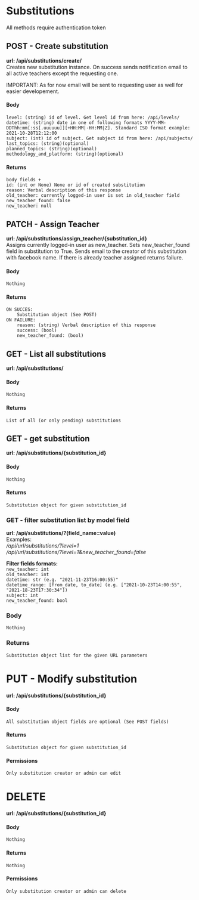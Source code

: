 # **Substitutions**
All methods require authentication token

## POST - Create substitution
**url: /api/substitutions/create/**<br>
Creates new substitution instance. On success sends notification email to all active teachers except the requesting one.

IMPORTANT: As for now email will be sent to requesting user as well for easier developement.

#### Body
    level: (string) id of level. Get level id from here: /api/levels/
    datetime: (string) date in one of following formats YYYY-MM-DDThh:mm[:ss[.uuuuuu]][+HH:MM|-HH:MM|Z]. Standard ISO format example: 2021-10-28T12:12:00
    subject: (int) id of subject. Get subject id from here: /api/subjects/
    last_topics: (string)(optional)
    planned_topics: (string)(optional)
    methodology_and_platform: (string)(optional)

#### Returns
    body fields + 
    id: (int or None) None or id of created substitution
    reason: Verbal description of this response
    old_teacher: currently logged-in user is set in old_teacher field
    new_teacher_found: false
    new_teacher: null

## PATCH - Assign Teacher
**url: /api/substitutions/assign_teacher/{substitution_id}**<br>
Assigns currently logged-in user as new_teacher.
Sets new_teacher_found field in substitution to True.
Sends email to the creator of this substitution with facebook name.
If there is already teacher assigned returns failure.

#### Body
    Nothing

#### Returns
    ON SUCCES:
        Substitution object (See POST)
    ON FAILURE:
        reason: (string) Verbal description of this response
        success: (bool)
        new_teacher_found: (bool)

## GET - List all substitutions
**url: /api/substitutions/**

#### Body
    Nothing
#### Returns
    List of all (or only pending) substitutions

## GET - get substitution
**url: /api/substitutions/{substitution_id}**
#### Body
    Nothing
#### Returns
    Substitution object for given substitution_id

### GET - filter substitution list by model field
**url: /api/substitutions/?(field_name=value)**<br>
Examples:<br>
_/api/url/substitutions/?level=1_<br>
_/api/url/substitutions/?level=1&new_teacher_found=false_

**Filter fields formats:**<br>
`new_teacher: int`<br>
`old_teacher: int`<br>
`datetime: str (e.g. "2021-11-23T16:00:55)"`<br>
`datetime_range: [from_date, to_date] (e.g. ["2021-10-23T14:00:55", "2021-18-23T17:30:34"])`<br>
`subject: int`<br>
`new_teacher_found: bool`<br>

### Body
    Nothing
### Returns
    Substitution object list for the given URL parameters


# PUT - Modify substitution
**url: /api/substitutions/{substitution_id}**
#### Body
    All substitution object fields are optional (See POST fields)
#### Returns
    Substitution object for given substitution_id
#### Permissions
    Only substitution creator or admin can edit

# DELETE
**url: /api/substitutions/{substitution_id}**<br>
#### Body
    Nothing
#### Returns
    Nothing
#### Permissions
    Only substitution creator or admin can delete